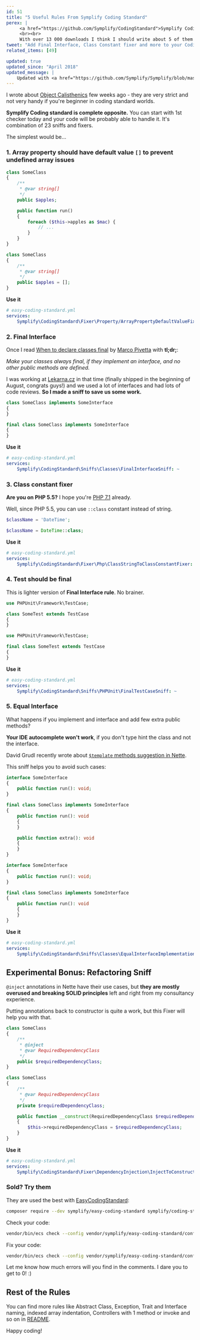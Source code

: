 ```yaml
---
id: 51
title: "5 Useful Rules From Symplify Coding Standard"
perex: |
     <a href="https://github.com/Symplify/CodingStandard">Symplify Coding Standard</a> was born from Zenify, back from the days I was only Nette programmer. It focuses on <strong>maintainability and clean architecture</strong>. I try to make them simple: <strong>each of them does one job</strong>.
     <br><br>
     With over 13 000 downloads I think I should write about 5 of them you can use in your projects today.
tweet: "Add Final Interface, Class Constant fixer and more to your Coding Standard #php #architecture #php_codesniffer"
related_items: [49]

updated: true
updated_since: "April 2018"
updated_message: |
    Updated with <a href="https://github.com/Symplify/Symplify/blob/master/CHANGELOG.md#v400---2018-04-02">ECS 4.0</a>, Neon to Yaml migration and <code>checkers</code> to <code>services</code> migration.
---
```


I wrote about [Object Calisthenics](/blog/2017/06/26/php-object-calisthenics-rules-made-simple-version-3-0-is-out-now/) few weeks ago - they are very strict and not very handy if you're beginner in coding standard worlds.

**Symplify Coding standard is complete opposite.** You can start with 1st checker today and your code will be probably able to handle it. It's combination of 23 sniffs and fixers.

The simplest would be...


### 1. Array property should have default value `[]` to prevent undefined array issues

<em class="fas fa-lg fa-times text-danger"></em>


```php
class SomeClass
{
    /**
     * @var string[]
     */
    public $apples;

    public function run()
    {
        foreach ($this->apples as $mac) {
            // ...
        }
    }
}
```

<em class="fas fa-lg fa-check text-success"></em>

```php
class SomeClass
{
    /**
     * @var string[]
     */
    public $apples = [];
}
```

**Use it**

```yaml
# easy-coding-standard.yml
services:
    Symplify\CodingStandard\Fixer\Property/ArrayPropertyDefaultValueFixer: ~
```

### 2. Final Interface

Once I read [When to declare classes final](https://ocramius.github.io/blog/when-to-declare-classes-final) by [Marco Pivetta](http://ocramius.github.io/) with **tl;dr;**:

*Make your classes always final, if they implement an interface, and no other public methods are defined.*

I was working at [Lekarna.cz](https://www.lekarna.cz/) in that time (finally shipped in the beginning of August, congrats guys!) and we used a lot of interfaces and had lots of code reviews. **So I made a sniff to save us some work.**

<em class="fas fa-lg fa-times text-danger"></em>

```php
class SomeClass implements SomeInterface
{
}
```

<em class="fas fa-lg fa-check text-success"></em>

```php
final class SomeClass implements SomeInterface
{
}
```

**Use it**

```yaml
# easy-coding-standard.yml
services:
    Symplify\CodingStandard\Sniffs\Classes\FinalInterfaceSniff: ~
```


### 3. Class constant fixer

**Are you on PHP 5.5?** I hope you're [PHP 7.1](/blog/2017/06/05/go-php-71/) already.

Well, since PHP 5.5, you can use `::class` constant instead of string.

<em class="fas fa-lg fa-times text-danger"></em>

```php
$className = 'DateTime';
```

<em class="fas fa-lg fa-check text-success"></em>

```php
$className = DateTime::class;
```


**Use it**

```yaml
# easy-coding-standard.yml
services:
    Symplify\CodingStandard\Fixer\Php\ClassStringToClassConstantFixer: ~
```

### 4. Test should be final

This is lighter version of **Final Interface rule**. No brainer.

<em class="fas fa-lg fa-times text-danger"></em>

```php
use PHPUnit\Framework\TestCase;

class SomeTest extends TestCase
{
}
```

<em class="fas fa-lg fa-check text-success"></em>

```php
use PHPUnit\Framework\TestCase;

final class SomeTest extends TestCase
{
}
```

**Use it**

```yaml
# easy-coding-standard.yml
services:
    Symplify\CodingStandard\Sniffs\PHPUnit\FinalTestCaseSniff: ~
```


### 5. Equal Interface

What happens if you implement and interface and add few extra public methods?

**Your IDE autocomplete won't work**, if you don't type hint the class and not the interface.

David Grudl recently wrote about [`$template` methods suggestion in Nette](https://phpfashion.com/phpstorm-a-napovidani-nad-this-template).

This sniff helps you to avoid such cases:

<em class="fas fa-lg fa-times text-danger"></em>

```php
interface SomeInterface
{
    public function run(): void;
}

final class SomeClass implements SomeInterface
{
    public function run(): void
    {
    }

    public function extra(): void
    {
    }
}
```

<em class="fas fa-lg fa-check text-success"></em>

```php
interface SomeInterface
{
    public function run(): void;
}

final class SomeClass implements SomeInterface
{
    public function run(): void
    {
    }
}
```


**Use it**

```yaml
# easy-coding-standard.yml
services:
    Symplify\CodingStandard\Sniffs\Classes\EqualInterfaceImplementationSniff: ~
```


## Experimental Bonus: Refactoring Sniff

`@inject` annotations in Nette have their use cases, but **they are mostly overused and breaking SOLID principles** left and right from my consultancy experience.

Putting annotations back to constructor is quite a work, but this Fixer will help you with that.

<em class="fas fa-lg fa-times text-danger"></em>

```php
class SomeClass
{
    /**
     * @inject
     * @var RequiredDependencyClass
     */
    public $requiredDependencyClass;
}
```

<em class="fas fa-lg fa-check text-success"></em>

```php
class SomeClass
{
    /**
     * @var RequiredDependencyClass
     */
    private $requiredDependencyClass;

    public function __construct(RequiredDependencyClass $requiredDependencyClass)
    {
        $this->requiredDependencyClass = $requiredDependencyClass;
    }
}
```

**Use it**

```yaml
# easy-coding-standard.yml
services:
    Symplify\CodingStandard\Fixer\DependencyInjection\InjectToConstructorInjectionFixer: ~
```

### Sold? Try them

They are used the best with [EasyCodingStandard](/blog/2017/08/07/7-new-features-in-easy-coding-standard-22/):

```bash
composer require --dev symplify/easy-coding-standard symplify/coding-standard
```

Check your code:

```bash
vendor/bin/ecs check --config vendor/symplify/easy-coding-standard/config/symplify.yml
```

Fix your code:

```bash
vendor/bin/ecs check --config vendor/symplify/easy-coding-standard/config/symplify.yml --fix
```

Let me know how much errors will you find in the comments. I dare you to get to 0! :)

## Rest of the Rules

You can find more rules like Abstract Class, Exception, Trait and Interface naming, indexed array indentation, Controllers with 1 method or invoke and so on in [README](https://github.com/Symplify/CodingStandard).

Happy coding!
